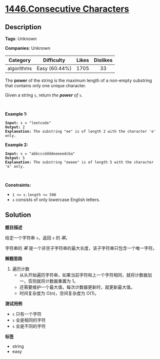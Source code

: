 # [1446.Consecutive Characters](https://leetcode.com/problems/consecutive-characters/description/)

## Description

**Tags**: Unknown

**Companies**: Unknown

|  Category  |  Difficulty   | Likes | Dislikes |
| :--------: | :-----------: | :---: | :------: |
| algorithms | Easy (60.44%) | 1705  |    33    |

<p>The <strong>power</strong> of the string is the maximum length of a non-empty substring that contains only one unique character.</p>
<p>Given a string <code>s</code>, return <em>the <strong>power</strong> of</em> <code>s</code>.</p>
<p>&nbsp;</p>
<p><strong class="example">Example 1:</strong></p>
<pre><code><strong>Input:</strong> s = &quot;leetcode&quot;
<strong>Output:</strong> 2
<strong>Explanation:</strong> The substring &quot;ee&quot; is of length 2 with the character &#39;e&#39; only.</code></pre>
<p><strong class="example">Example 2:</strong></p>
<pre><code><strong>Input:</strong> s = &quot;abbcccddddeeeeedcba&quot;
<strong>Output:</strong> 5
<strong>Explanation:</strong> The substring &quot;eeeee&quot; is of length 5 with the character &#39;e&#39; only.</code></pre>
<p>&nbsp;</p>
<p><strong>Constraints:</strong></p>
<ul>
  <li><code>1 &lt;= s.length &lt;= 500</code></li>
  <li><code>s</code> consists of only lowercase English letters.</li>
</ul>

## Solution

**题目描述**

给定一个字符串 `s`，返回 `s` 的 *幂*。

字符串的 *幂* 是一个非空子字符串的最大长度，该子字符串只包含一个唯一字符。

**解题思路**

1. 遍历计数
   - 从头开始遍历字符串，如果当前字符和上一个字符相同，就将计数器加一，否则就将计数器重置为 1。
   - 还需要维护一个最大值，每次计数器更新时，就更新最大值。
   - 时间复杂度为 O(n)，空间复杂度为 O(1)。

**测试用例**

- `s` 只有一个字符
- `s` 全是相同的字符
- `s` 全是不同的字符

**标签**

- string
- easy
